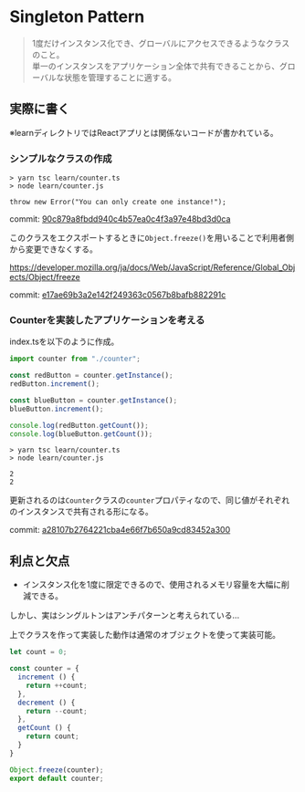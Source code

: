# Singleton Pattern
> 1度だけインスタンス化でき、グローバルにアクセスできるようなクラスのこと。<br>
> 単一のインスタンスをアプリケーション全体で共有できることから、グローバルな状態を管理することに適する。

## 実際に書く
※learnディレクトリではReactアプリとは関係ないコードが書かれている。
### シンプルなクラスの作成
```
> yarn tsc learn/counter.ts
> node learn/counter.js

throw new Error("You can only create one instance!");
```
commit: [90c879a8fbdd940c4b57ea0c4f3a97e48bd3d0ca](https://github.com/shoma3571/frontend-design-patterns/commit/90c879a8fbdd940c4b57ea0c4f3a97e48bd3d0ca)

このクラスをエクスポートするときに`Object.freeze()`を用いることで利用者側から変更できなくする。

https://developer.mozilla.org/ja/docs/Web/JavaScript/Reference/Global_Objects/Object/freeze

commit: [e17ae69b3a2e142f249363c0567b8bafb882291c](https://github.com/shoma3571/frontend-design-patterns/commit/e17ae69b3a2e142f249363c0567b8bafb882291c)


### Counterを実装したアプリケーションを考える
index.tsを以下のように作成。
```ts
import counter from "./counter";

const redButton = counter.getInstance();
redButton.increment();

const blueButton = counter.getInstance();
blueButton.increment();

console.log(redButton.getCount());
console.log(blueButton.getCount());
```

```
> yarn tsc learn/counter.ts
> node learn/counter.js

2
2
```
更新されるのは`Counter`クラスの`counter`プロパティなので、同じ値がそれぞれのインスタンスで共有される形になる。

commit: [a28107b2764221cba4e66f7b650a9cd83452a300](https://github.com/shoma3571/frontend-design-patterns/commit/a28107b2764221cba4e66f7b650a9cd83452a300)


## 利点と欠点
- インスタンス化を1度に限定できるので、使用されるメモリ容量を大幅に削減できる。

しかし、実はシングルトンはアンチパターンと考えられている...

上でクラスを作って実装した動作は通常のオブジェクトを使って実装可能。
```ts
let count = 0;

const counter = {
  increment () {
    return ++count;
  },
  decrement () {
    return --count;
  },
  getCount () {
    return count;
  }
}

Object.freeze(counter);
export default counter;
```

